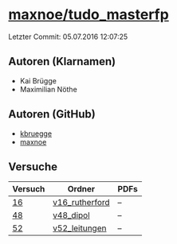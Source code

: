 # [maxnoe/tudo_masterfp](https://github.com/maxnoe/tudo_masterfp)

Letzter Commit: 05.07.2016 12:07:25

## Autoren (Klarnamen)
- Kai Brügge
- Maximilian Nöthe

## Autoren (GitHub)
- [kbruegge](https://github.com/kbruegge)
- [maxnoe](https://github.com/maxnoe)

## Versuche

|       Versuch        |                                       Ordner                                       |PDFs|
|----------------------|------------------------------------------------------------------------------------|----|
|[16](../../versuch/16)|[v16_rutherford](https://github.com/maxnoe/tudo_masterfp/tree/master/v16_rutherford)|–   |
|[48](../../versuch/48)|[v48_dipol](https://github.com/maxnoe/tudo_masterfp/tree/master/v48_dipol)          |–   |
|[52](../../versuch/52)|[v52_leitungen](https://github.com/maxnoe/tudo_masterfp/tree/master/v52_leitungen)  |–   |
